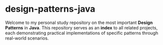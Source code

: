 # design-patterns-java
 Welcome to my personal study repository on the most important **Design Patterns** in **Java**.  This repository serves as an **index** to all related projects, each demonstrating practical implementations of specific patterns through real-world scenarios.
